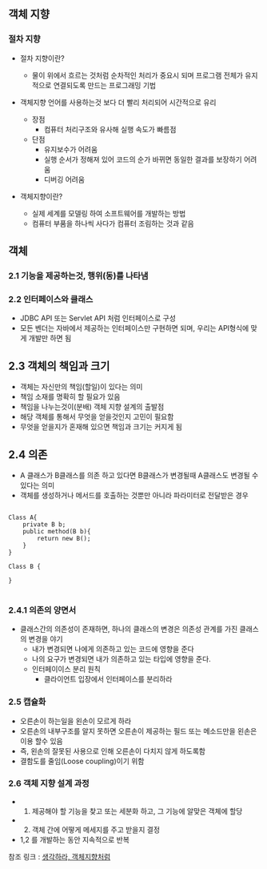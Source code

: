 ## 객체 지향

### 절차 지향
*  절차 지향이란?
    *  물이 위에서 흐르는 것처럼 순차적인 처리가 중요시 되며 프로그램 전체가 유지적으로 연결되도록 만드는 프로그래밍 기법
* 객체지향 언어를 사용하는것 보다 더 빨리 처리되어 시간적으로 유리
    * 장점
        * 컴퓨터 처리구조와 유사해 실행 속도가 빠름점
    * 단점
        * 유지보수가 어려움
        * 실행 순서가 정해져 있어 코드의 순가 바뀌면 동일한 결과를 보장하기 어려움
        * 디버깅 어려움
    
* 객체지향이란?
    * 실제 세계를 모델링 하여 소프트웨어를 개발하는 방법
    * 컴퓨터 부품을 하나씩 사다가 컴퓨터 조림하는 것과 같음
    
## 객체
### 2.1 기능을 제공하는것, 행위(동)를 나타냄
### 2.2 인터페이스와 클래스
* JDBC API 또는 Servlet API 처럼 인터페이스로 구성
* 모든 벤더는 자바에서 제공하는 인터페이스만 구현하면 되며, 우리는 API형식에 맞게 개발만 하면 됨

## 2.3 객체의 책임과 크기
* 객체는 자신만의 책임(할일)이 있다는 의미
* 책임 소재를 명확히 할 필요가 있음
* 책임을 나누는것이(분배) 객체 지향 설계의 출발점
* 해당 객체를 통해서 무엇을 얻을것인지 고민이 필요함
* 무엇을 얻을지가 혼재해 있으면 책임과 크기는 커지게 됨

## 2.4 의존
* A 클래스가 B클래스를 의존 하고 있다면 B클래스가 변경될때 A클래스도 변경될 수 있다는 의미
* 객체를 생성하거나 메서드를 호출하는 것뿐만 아니라 파라미터로 전달받은 경우
<pre>
<code>
Class A{
    private B b;
    public method(B b){
        return new B();
    }
}

Class B {
    
}
</code>
</pre>

### 2.4.1 의존의 양면서
* 클래스간의 의존성이 존재하면, 하나의 클래스의 변경은 의존성 관계를 가진 클래스의 변경을 야기
    * 내가 변경되면 나에게 의존하고 있는 코드에 영향을 준다
    * 나의 요구가 변경되면 내가 의존하고 있는 타입에 영향을 준다.
    * 인터페이이스 분리 원칙
        * 클라이언트 입장에서 인터페이스를 분리하라

### 2.5 캡슐화
* 오른손이 하는일을 왼손이 모르게 하라
* 오른손의 내부구조를 알지 못하면 오른손이 제공하는 필드 또는 메소드만을 왼손은 이용 할수 있음
* 즉, 왼손의 잘못된 사용으로 인해 오른손이 다치지 않게 하도록함
* 결함도를 줄임(Loose coupling)이기 위함

### 2.6 객체 지향 설계 과정
* 1. 제공해야 할 기능을 찾고 또는 세분화 하고, 그 기능에 알맞은 객체에 할당
* 2. 객체 간에 어떻게 메세지를 주고 받을지 결정
* 1,2 를 개발하는 동안 지속적으로 반복

참조 링크 : [생각하라, 객체지향처럼](https://woowabros.github.io/study/2016/07/07/think_object_oriented.html)
